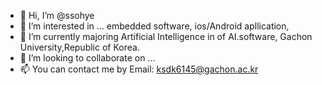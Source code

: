 - 👋 Hi, I’m @ssohye
- 👀 I’m interested in ... embedded software, ios/Android apllication, 
- 🌱 I’m currently majoring Artificial Intelligence in of AI.software, Gachon University,Republic of Korea.
- 💞️ I’m looking to collaborate on ...
- 📫 You can contact me by Email: ksdk6145@gachon.ac.kr

<!---
ssohye/ssohye is a ✨ special ✨ repository because its `README.md` (this file) appears on your GitHub profile.
You can click the Preview link to take a look at your changes.
--->
